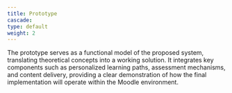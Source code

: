```yaml
---
title: Prototype
cascade:
type: default
weight: 2
---
```


The prototype serves as a functional model of the proposed system, translating theoretical concepts into a working solution. It integrates key components such as personalized learning paths, assessment mechanisms, and content delivery, providing a clear demonstration of how the final implementation will operate within the Moodle environment.







